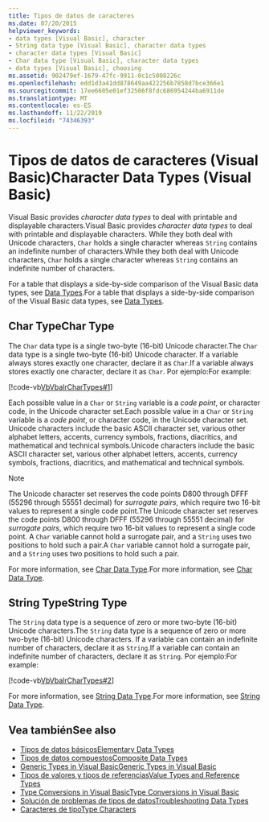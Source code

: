 ```yaml
---
title: Tipos de datos de caracteres
ms.date: 07/20/2015
helpviewer_keywords:
- data types [Visual Basic], character
- String data type [Visual Basic], character data types
- character data types [Visual Basic]
- Char data type [Visual Basic], character data types
- data types [Visual Basic], choosing
ms.assetid: 902479ef-1679-47fc-9911-0c1c5008226c
ms.openlocfilehash: edd1d3a41dd878649aa422256b7858d7bce366e1
ms.sourcegitcommit: 17ee6605e01ef32506f8fdc686954244ba6911de
ms.translationtype: MT
ms.contentlocale: es-ES
ms.lasthandoff: 11/22/2019
ms.locfileid: "74346393"
---
```

# <a name="character-data-types-visual-basic"></a><span data-ttu-id="c378d-102">Tipos de datos de caracteres (Visual Basic)</span><span class="sxs-lookup"><span data-stu-id="c378d-102">Character Data Types (Visual Basic)</span></span>
<span data-ttu-id="c378d-103">Visual Basic provides *character data types* to deal with printable and displayable characters.</span><span class="sxs-lookup"><span data-stu-id="c378d-103">Visual Basic provides *character data types* to deal with printable and displayable characters.</span></span> <span data-ttu-id="c378d-104">While they both deal with Unicode characters, `Char` holds a single character whereas `String` contains an indefinite number of characters.</span><span class="sxs-lookup"><span data-stu-id="c378d-104">While they both deal with Unicode characters, `Char` holds a single character whereas `String` contains an indefinite number of characters.</span></span>  
  
 <span data-ttu-id="c378d-105">For a table that displays a side-by-side comparison of the Visual Basic data types, see [Data Types](../../../../visual-basic/language-reference/data-types/index.md).</span><span class="sxs-lookup"><span data-stu-id="c378d-105">For a table that displays a side-by-side comparison of the Visual Basic data types, see [Data Types](../../../../visual-basic/language-reference/data-types/index.md).</span></span>  
  
## <a name="char-type"></a><span data-ttu-id="c378d-106">Char Type</span><span class="sxs-lookup"><span data-stu-id="c378d-106">Char Type</span></span>  
 <span data-ttu-id="c378d-107">The `Char` data type is a single two-byte (16-bit) Unicode character.</span><span class="sxs-lookup"><span data-stu-id="c378d-107">The `Char` data type is a single two-byte (16-bit) Unicode character.</span></span> <span data-ttu-id="c378d-108">If a variable always stores exactly one character, declare it as `Char`.</span><span class="sxs-lookup"><span data-stu-id="c378d-108">If a variable always stores exactly one character, declare it as `Char`.</span></span> <span data-ttu-id="c378d-109">Por ejemplo:</span><span class="sxs-lookup"><span data-stu-id="c378d-109">For example:</span></span>  
  
 [!code-vb[VbVbalrCharTypes#1](~/samples/snippets/visualbasic/VS_Snippets_VBCSharp/vbvbalrchartypes/vb/module1.vb#1)]
  
 <span data-ttu-id="c378d-110">Each possible value in a `Char` or `String` variable is a *code point*, or character code, in the Unicode character set.</span><span class="sxs-lookup"><span data-stu-id="c378d-110">Each possible value in a `Char` or `String` variable is a *code point*, or character code, in the Unicode character set.</span></span> <span data-ttu-id="c378d-111">Unicode characters include the basic ASCII character set, various other alphabet letters, accents, currency symbols, fractions, diacritics, and mathematical and technical symbols.</span><span class="sxs-lookup"><span data-stu-id="c378d-111">Unicode characters include the basic ASCII character set, various other alphabet letters, accents, currency symbols, fractions, diacritics, and mathematical and technical symbols.</span></span>  
  
> [!NOTE]
> <span data-ttu-id="c378d-112">The Unicode character set reserves the code points D800 through DFFF (55296 through 55551 decimal) for *surrogate pairs*, which require two 16-bit values to represent a single code point.</span><span class="sxs-lookup"><span data-stu-id="c378d-112">The Unicode character set reserves the code points D800 through DFFF (55296 through 55551 decimal) for *surrogate pairs*, which require two 16-bit values to represent a single code point.</span></span> <span data-ttu-id="c378d-113">A `Char` variable cannot hold a surrogate pair, and a `String` uses two positions to hold such a pair.</span><span class="sxs-lookup"><span data-stu-id="c378d-113">A `Char` variable cannot hold a surrogate pair, and a `String` uses two positions to hold such a pair.</span></span>  
  
 <span data-ttu-id="c378d-114">For more information, see [Char Data Type](../../../../visual-basic/language-reference/data-types/char-data-type.md).</span><span class="sxs-lookup"><span data-stu-id="c378d-114">For more information, see [Char Data Type](../../../../visual-basic/language-reference/data-types/char-data-type.md).</span></span>  
  
## <a name="string-type"></a><span data-ttu-id="c378d-115">String Type</span><span class="sxs-lookup"><span data-stu-id="c378d-115">String Type</span></span>  
 <span data-ttu-id="c378d-116">The `String` data type is a sequence of zero or more two-byte (16-bit) Unicode characters.</span><span class="sxs-lookup"><span data-stu-id="c378d-116">The `String` data type is a sequence of zero or more two-byte (16-bit) Unicode characters.</span></span> <span data-ttu-id="c378d-117">If a variable can contain an indefinite number of characters, declare it as `String`.</span><span class="sxs-lookup"><span data-stu-id="c378d-117">If a variable can contain an indefinite number of characters, declare it as `String`.</span></span> <span data-ttu-id="c378d-118">Por ejemplo:</span><span class="sxs-lookup"><span data-stu-id="c378d-118">For example:</span></span>  
  
 [!code-vb[VbVbalrCharTypes#2](~/samples/snippets/visualbasic/VS_Snippets_VBCSharp/vbvbalrchartypes/vb/module1.vb#2)]
  
 <span data-ttu-id="c378d-119">For more information, see [String Data Type](../../../../visual-basic/language-reference/data-types/string-data-type.md).</span><span class="sxs-lookup"><span data-stu-id="c378d-119">For more information, see [String Data Type](../../../../visual-basic/language-reference/data-types/string-data-type.md).</span></span>  
  
## <a name="see-also"></a><span data-ttu-id="c378d-120">Vea también</span><span class="sxs-lookup"><span data-stu-id="c378d-120">See also</span></span>

- [<span data-ttu-id="c378d-121">Tipos de datos básicos</span><span class="sxs-lookup"><span data-stu-id="c378d-121">Elementary Data Types</span></span>](../../../../visual-basic/programming-guide/language-features/data-types/elementary-data-types.md)
- [<span data-ttu-id="c378d-122">Tipos de datos compuestos</span><span class="sxs-lookup"><span data-stu-id="c378d-122">Composite Data Types</span></span>](../../../../visual-basic/programming-guide/language-features/data-types/composite-data-types.md)
- [<span data-ttu-id="c378d-123">Generic Types in Visual Basic</span><span class="sxs-lookup"><span data-stu-id="c378d-123">Generic Types in Visual Basic</span></span>](../../../../visual-basic/programming-guide/language-features/data-types/generic-types.md)
- [<span data-ttu-id="c378d-124">Tipos de valores y tipos de referencias</span><span class="sxs-lookup"><span data-stu-id="c378d-124">Value Types and Reference Types</span></span>](../../../../visual-basic/programming-guide/language-features/data-types/value-types-and-reference-types.md)
- [<span data-ttu-id="c378d-125">Type Conversions in Visual Basic</span><span class="sxs-lookup"><span data-stu-id="c378d-125">Type Conversions in Visual Basic</span></span>](../../../../visual-basic/programming-guide/language-features/data-types/type-conversions.md)
- [<span data-ttu-id="c378d-126">Solución de problemas de tipos de datos</span><span class="sxs-lookup"><span data-stu-id="c378d-126">Troubleshooting Data Types</span></span>](../../../../visual-basic/programming-guide/language-features/data-types/troubleshooting-data-types.md)
- [<span data-ttu-id="c378d-127">Caracteres de tipo</span><span class="sxs-lookup"><span data-stu-id="c378d-127">Type Characters</span></span>](../../../../visual-basic/programming-guide/language-features/data-types/type-characters.md)
